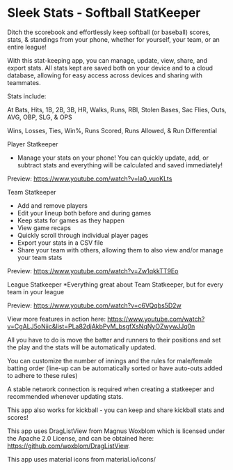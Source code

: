 # Sleek Stats - Softball StatKeeper

Ditch the scorebook and effortlessly keep softball (or baseball) scores, stats, & standings from your phone, whether for yourself, your team, or an entire league! 

With this stat-keeping app, you can manage, update, view, share, and export stats. All stats kept are saved both on your device and to a cloud database, allowing for easy access across devices and sharing with teammates.

Stats include:

At Bats, Hits, 1B, 2B, 3B, HR, Walks, Runs, RBI, Stolen Bases, Sac Flies, Outs, AVG, OBP, SLG, & OPS

Wins, Losses, Ties, Win%, Runs Scored, Runs Allowed, & Run Differential


Player Statkeeper
* Manage your stats on your phone! You can quickly update, add, or subtract stats and everything will be calculated and saved immediately!

Preview: https://www.youtube.com/watch?v=la0_vuoKLts



Team Statkeeper
* Add and remove players
* Edit your lineup both before and during games
* Keep stats for games as they happen
* View game recaps
* Quickly scroll through individual player pages
* Export your stats in a CSV file
* Share your team with others, allowing them to also view and/or manage your team stats

Preview: https://www.youtube.com/watch?v=Zw1qkkTT9Eo



League Statkeeper
*Everything great about Team Statkeeper, but for every team in your league

Preview: https://www.youtube.com/watch?v=c6VQqbs5D2w


View more features in action here: https://www.youtube.com/watch?v=CgALJ5oNiic&list=PLa82djAkbPyM_bsgfXsNqNyOZwywJJq0n


All you have to do is move the batter and runners to their positions and set the play and the stats will be automatically updated.

You can customize the number of innings and the rules for male/female batting order (line-up can be automatically sorted or have auto-outs added to adhere to these rules)

A stable network connection is required when creating a statkeeper and recommended whenever updating stats.

This app also works for kickball - you can keep and share kickball stats and scores!


This app uses DragListView from Magnus Woxblom which is licensed under the Apache 2.0 License, and can be obtained here: https://github.com/woxblom/DragListView.

This app uses material icons from material.io/icons/
